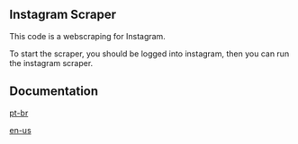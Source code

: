 ## Instagram Scraper
This code is a webscraping for Instagram.

To start the scraper, you should be logged into instagram, then you can run the instagram scraper.

## Documentation
[pt-br](https://open.substack.com/pub/letindata/p/web-scraping-com-python?r=17l975&utm_campaign=post&utm_medium=web&showWelcomeOnShare=true)

[en-us](https://dev.to/mouralet/web-scraping-using-python-22bh)
 
 

